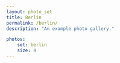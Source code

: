 ```yaml
---
layout: photo_set
title: Berlin
permalink: /berlin/
description: "An example photo gallery."

photos:
    set: berlin
    size: 4
---
```

